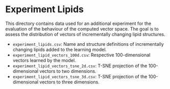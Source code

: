 # Experiment Lipids

This directory contains data used for an additional experiment for the evaluation of the behaviour of the computed vector space. The goal is to assess the distribution of vectors of incrementally changing lipid structures.

- ```experiment_lipids.csv```: Name and structure definitions of incrementally changing lipids added to the learning model.
- ```experiment_lipid_vectors_100d.csv```: Respective 100-dimensional vectors learned by the model.
- ```experiment_lipid_vectors_tsne_2d.csv```: T-SNE projection of the 100-dimensional vectors to two dimensions.
- ```experiment_lipid_vectors_tsne_3d.csv```: T-SNE projection of the 100-dimensional vectors to three dimensions.